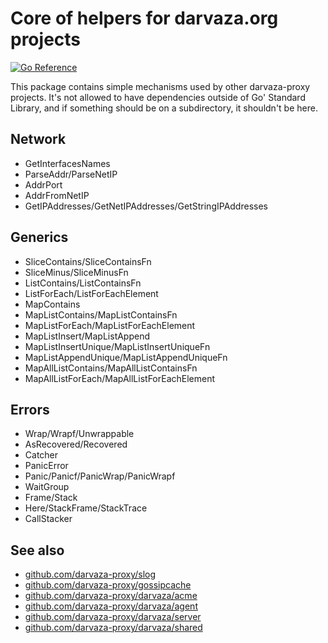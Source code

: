 # Core of helpers for darvaza.org projects

[![Go Reference](https://pkg.go.dev/badge/github.com/darvaza-proxy/core.svg)](https://pkg.go.dev/github.com/darvaza-proxy/core)

This package contains simple mechanisms used by other darvaza-proxy projects.
It's not allowed to have dependencies outside of Go' Standard Library, and if something
should be on a subdirectory, it shouldn't be here.

## Network

* GetInterfacesNames
* ParseAddr/ParseNetIP
* AddrPort
* AddrFromNetIP
* GetIPAddresses/GetNetIPAddresses/GetStringIPAddresses

## Generics

* SliceContains/SliceContainsFn
* SliceMinus/SliceMinusFn
* ListContains/ListContainsFn
* ListForEach/ListForEachElement
* MapContains
* MapListContains/MapListContainsFn
* MapListForEach/MapListForEachElement
* MapListInsert/MapListAppend
* MapListInsertUnique/MapListInsertUniqueFn
* MapListAppendUnique/MapListAppendUniqueFn
* MapAllListContains/MapAllListContainsFn
* MapAllListForEach/MapAllListForEachElement

## Errors

* Wrap/Wrapf/Unwrappable
* AsRecovered/Recovered
* Catcher
* PanicError
* Panic/Panicf/PanicWrap/PanicWrapf
* WaitGroup
* Frame/Stack
* Here/StackFrame/StackTrace
* CallStacker

## See also

* [github.com/darvaza-proxy/slog](https://pkg.go.dev/github.com/darvaza-proxy/slog)
* [github.com/darvaza-proxy/gossipcache](https://pkg.go.dev/github.com/darvaza-proxy/gossipcache)
* [github.com/darvaza-proxy/darvaza/acme](https://pkg.go.dev/github.com/darvaza-proxy/darvaza/acme)
* [github.com/darvaza-proxy/darvaza/agent](https://pkg.go.dev/github.com/darvaza-proxy/darvaza/agent)
* [github.com/darvaza-proxy/darvaza/server](https://pkg.go.dev/github.com/darvaza-proxy/darvaza/server)
* [github.com/darvaza-proxy/darvaza/shared](https://pkg.go.dev/github.com/darvaza-proxy/darvaza/shared)
